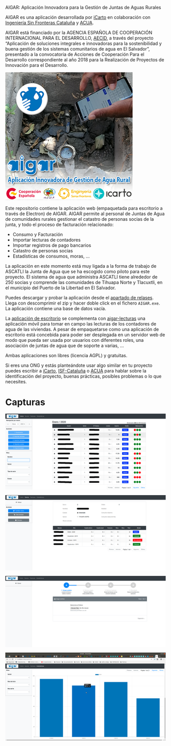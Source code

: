 AIGAR: Aplicación Innovadora para la Gestión de Juntas de Aguas Rurales

AIGAR es una aplicación desarrollada por [iCarto](https://icarto.es/) en colaboración con [Ingeniería Sin Fronteras Cataluña](https://esf-cat.org/) y [ACUA](http://acua.org.sv/).

AIGAR está financiado por la AGENCIA ESPAÑOLA DE COOPERACIÓN INTERNACIONAL PARA EL DESARROLLO, [AECID](https://www.aecid.es), a través del proyecto “Aplicación de soluciones integrales e innovadoras para la sostenibilidad y buena gestión de los sistemas comunitarios de agua en El Salvador”, presentado a la convocatoria de Acciones de Cooperación Para el Desarrollo correspondiente al año 2018 para la Realización de Proyectos de Innovación para el Desarrollo.

![splash](desktop/app/splash.png)

Este repositorio contiene la aplicación web (empaquetada para escritorio a través de Electron) de AIGAR. AIGAR permite al personal de Juntas de Agua de comunidades rurales gestionar el catastro de personas socias de la junta, y todo el proceso de facturación relacionado:

-   Consumo y Facturación
-   Importar lecturas de contadores
-   Importar registros de pago bancarios
-   Catastro de personas socias
-   Estadísticas de consumos, moras, ...

La aplicación en este momento está muy ligada a la forma de trabajo de ASCATLI la Junta de Agua que se ha escogido como piloto para este proyecto. El sistema de agua que administra ASCATLI tiene alrededor de 250 socias y comprende las comunidades de Tihuapa Norte y Tlacuxtli, en el municipio del Puerto de la Libertad en El Salvador.

Puedes descargar y probar la aplicación desde el [apartado de relases](https://gitlab.com/icarto/aigar/-/relases). Llega con descomprimir el zip y hacer doble click en el fichero `AIGAR.exe`. La aplicación contiene una base de datos vacía.

La [aplicación de escritorio](https://gitlab.com/icarto/aigar) se complementa con [aigar-lecturas](https://gitlab.com/icarto/aigar-lecturas) una aplicación móvil para tomar en campo las lecturas de los contadores de agua de las viviendas. A pesar de empaquetarse como una aplicación de escritorio está concebida para poder ser desplegada en un servidor web de modo que pueda ser usada por usuarios con diferentes roles, una asociación de juntas de agua que de soporte a varias, ...

Ambas aplicaciones son libres (licencia AGPL) y gratuitas.

Si eres una ONG y estás planteándote usar algo similar en tu proyecto puedes escribir a [iCarto](https://icarto.es/contacta/), [ISF-Cataluña](https://esf-cat.org/es/contacta/) o [ACUA](http://acua.org.sv/index.php/contactenos) para hablar sobre la identificación del proyecto, buenas prácticas, posibles problemas o lo que necesites.

# Capturas

![Página principal](docs/principal.png)

![Datos de Persona Socia](docs/persona_socia.png)

![Importar pagos](docs/importar_pagos.png)

![Estadísticas](docs/estadisticas_mora.png)
